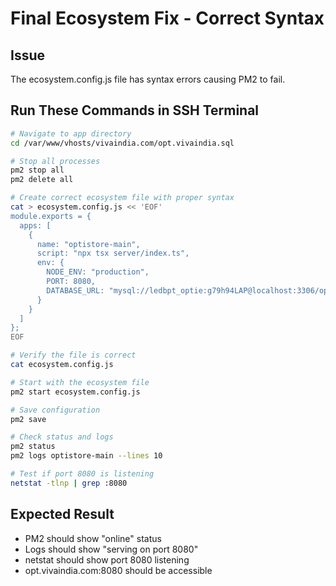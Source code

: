 # Final Ecosystem Fix - Correct Syntax

## Issue
The ecosystem.config.js file has syntax errors causing PM2 to fail.

## Run These Commands in SSH Terminal

```bash
# Navigate to app directory
cd /var/www/vhosts/vivaindia.com/opt.vivaindia.sql

# Stop all processes
pm2 stop all
pm2 delete all

# Create correct ecosystem file with proper syntax
cat > ecosystem.config.js << 'EOF'
module.exports = {
  apps: [
    {
      name: "optistore-main",
      script: "npx tsx server/index.ts",
      env: {
        NODE_ENV: "production",
        PORT: 8080,
        DATABASE_URL: "mysql://ledbpt_optie:g79h94LAP@localhost:3306/opticpro"
      }
    }
  ]
};
EOF

# Verify the file is correct
cat ecosystem.config.js

# Start with the ecosystem file
pm2 start ecosystem.config.js

# Save configuration
pm2 save

# Check status and logs
pm2 status
pm2 logs optistore-main --lines 10

# Test if port 8080 is listening
netstat -tlnp | grep :8080
```

## Expected Result
- PM2 should show "online" status
- Logs should show "serving on port 8080" 
- netstat should show port 8080 listening
- opt.vivaindia.com:8080 should be accessible